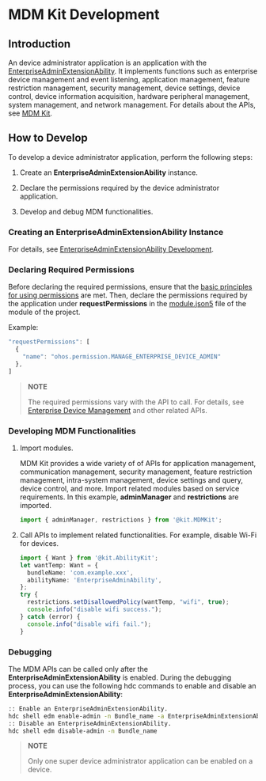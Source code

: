 # MDM Kit Development

## Introduction

An device administrator application is an application with the [EnterpriseAdminExtensionAbility](mdm-kit-admin.md). It implements functions such as enterprise device management and event listening, application management, feature restriction management, security management, device settings, device control, device information acquisition, hardware peripheral management, system management, and network management. For details about the APIs, see [MDM Kit](../reference/apis-mdm-kit/Readme-EN.md).

## How to Develop

To develop a device administrator application, perform the following steps:

<!--RP1-->

1. Create an **EnterpriseAdminExtensionAbility** instance.

2. Declare the permissions required by the device administrator application.

3. Develop and debug MDM functionalities.

<!--RP1End-->


<!--RP2--><!--RP2End-->

### Creating an **EnterpriseAdminExtensionAbility** Instance

For details, see [EnterpriseAdminExtensionAbility Development](mdm-kit-admin.md).

### Declaring Required Permissions

Before declaring the required permissions, ensure that the [basic principles for using permissions](../security/AccessToken/app-permission-mgmt-overview.md#basic-principles-for-using-permissions) are met. Then, declare the permissions required by the application under **requestPermissions** in the [module.json5](../quick-start/module-configuration-file.md) file of the module of the project. 

Example:

```ts
"requestPermissions": [
  {
    "name": "ohos.permission.MANAGE_ENTERPRISE_DEVICE_ADMIN"
  },
]
```

> **NOTE**
> 
> The required permissions vary with the API to call. For details, see [Enterprise Device Management](../reference/apis-mdm-kit/js-apis-enterprise-adminManager.md) and other related APIs.
>
> <!--RP4--><!--RP4End-->

### Developing MDM Functionalities

1. Import modules. 

   MDM Kit provides a wide variety of of APIs for application management, communication management, security management, feature restriction management, intra-system management, device settings and query, device control, and more. Import related modules based on service requirements. In this example, **adminManager** and **restrictions** are imported.

   ```ts
   import { adminManager, restrictions } from '@kit.MDMKit';
   ```

2. Call APIs to implement related functionalities. For example, disable Wi-Fi for devices.

   ```ts
   import { Want } from '@kit.AbilityKit';
   let wantTemp: Want = {
     bundleName: 'com.example.xxx',
     abilityName: 'EnterpriseAdminAbility',
   };
   try {
     restrictions.setDisallowedPolicy(wantTemp, "wifi", true);
     console.info("disable wifi success.");
   } catch (error) {
     console.info("disable wifi fail.");
   }
   ```

### Debugging

The MDM APIs can be called only after the **EnterpriseAdminExtensionAbility** is enabled. During the debugging process, you can use the following hdc commands to enable and disable an **EnterpriseAdminExtensionAbility**:

```bash
:: Enable an EnterpriseAdminExtensionAbility.
hdc shell edm enable-admin -n Bundle_name -a EnterpriseAdminExtensionAbility class name
:: Disable an EnterpriseAdminExtensionAbility.
hdc shell edm disable-admin -n Bundle_name
```

> **NOTE**
> 
> Only one super device administrator application can be enabled on a device.
>
> <!--RP5--><!--RP5End-->

<!--RP6--><!--RP6End-->
